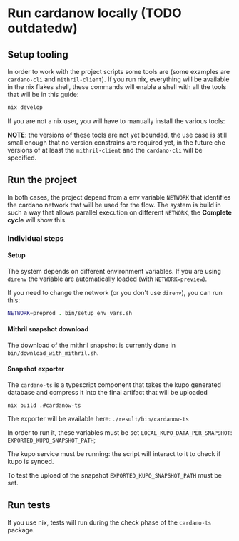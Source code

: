 # Run cardanow locally (TODO outdatedw)
## Setup tooling
In order to work with the project scripts some tools are (some examples are `cardano-cli` and `mithril-client`). If you run nix, everything will be available in the nix flakes shell, these commands will enable a shell with all the tools that will be in this guide:
```bash
nix develop
```

If you are not a nix user, you will have to manually install the various tools:

**NOTE**: the versions of these tools are not yet bounded, the use case is still small enough that no version constrains are required yet, in the future che versions of at least the `mithril-client` and the `cardano-cli` will be specified.

## Run the project

In both cases, the project depend from a env variable `NETWORK` that identifies the cardano network that will be used for the flow.
The system is build in such a way that allows parallel execution on different `NETWORK`, the **Complete cycle** will show this.

### Individual steps
#### Setup
The system depends on different environment variables. If you are using `direnv` the variable are automatically loaded (with `NETWORK=preview`).

If you need to change the network (or you don't use `direnv`), you can run this:
```bash
NETWORK=preprod . bin/setup_env_vars.sh
```
#### Mithril snapshot download
The download of the mithril snapshot is currently done in `bin/download_with_mithril.sh`.

#### Snapshot exporter
The `cardano-ts` is a typescript component that takes the kupo generated database and compress it into the final artifact that will be uploaded
```shell
nix build .#cardanow-ts
```

The exporter will be available here: `./result/bin/cardanow-ts`

In order to run it, these variables must be set
`LOCAL_KUPO_DATA_PER_SNAPSHOT`: 
`EXPORTED_KUPO_SNAPSHOT_PATH`;

The kupo service must be running: the script will interact to it to check if kupo is synced.

To test the upload of the snapshot `EXPORTED_KUPO_SNAPSHOT_PATH` must be set.

## Run tests
If you use nix, tests will run during the check phase of the `cardano-ts` package.
